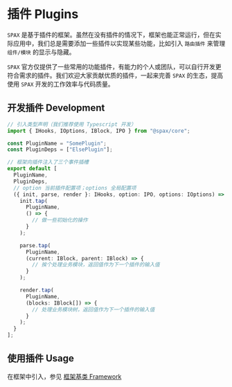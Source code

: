 # 插件 Plugins

`SPAX` 是基于插件的框架。虽然在没有插件的情况下，框架也能正常运行，但在实际应用中，我们总是需要添加一些插件以实现某些功能，比如引入 `路由插件` 来管理 `组件/模块` 的显示与隐藏。

`SPAX` 官方仅提供了一些常用的功能插件，有能力的个人或团队，可以自行开发更符合需求的插件。我们欢迎大家贡献优质的插件，一起来完善 `SPAX` 的生态，提高使用 `SPAX` 开发的工作效率与代码质量。

## 开发插件 Development

```typescript
// 引入类型声明（我们推荐使用 Typescript 开发）
import { IHooks, IOptions, IBlock, IPO } from "@spax/core";

const PluginName = "SomePlugin";
const PluginDeps = ["ElsePlugin"];

// 框架向插件注入了三个事件插槽
export default [
  PluginName,
  PluginDeps,
  // option 当前插件配置项；options 全局配置项
  ({ init, parse, render }: IHooks, option: IPO, options: IOptions) => {
    init.tap(
      PluginName,
      () => {
        // 做一些初始化的操作
      }
    );

    parse.tap(
      PluginName,
      (current: IBlock, parent: IBlock) => {
        // 挨个处理业务模块，返回值作为下一个插件的输入值
      }
    );

    render.tap(
      PluginName,
      (blocks: IBlock[]) => {
        // 处理业务模块树，返回值作为下一个插件的输入值
      }
    );
  }
];
```

## 使用插件 Usage

在框架中引入，参见 [框架基类 Framework](../core/framework.md)
